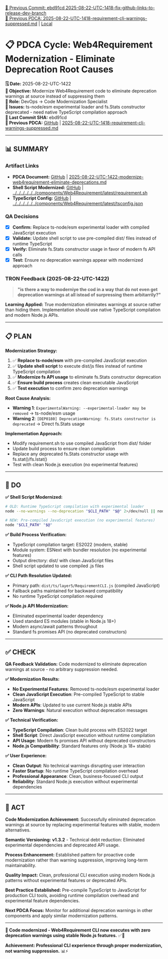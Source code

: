 [📎 Previous Commit: ebd91cd 2025-08-22-UTC-1418-fix-github-links-to-release-dev-branch](../../../../../../)  
[🔗 Previous PDCA: 2025-08-22-UTC-1418-requirement-cli-warnings-suppressed.md](../../../) | [Local](2025-08-22-UTC-1418-requirement-cli-warnings-suppressed.md)

# 📋 **PDCA Cycle: Web4Requirement Modernization - Eliminate Deprecation Root Causes**

**🗓️ Date:** 2025-08-22-UTC-1422  
**🎯 Objective:** Modernize Web4Requirement code to eliminate deprecation warnings at source instead of suppressing them  
**👤 Role:** DevOps → Code Modernization Specialist  
**🚨 Issues:** ts-node/esm experimental loader and fs.Stats constructor deprecated - need native TypeScript compilation approach  
**🔗 Last Commit SHA:** ebd91cd  
**🔗 Previous PDCA:** [GitHub](https://github.com/Cerulean-Circle-GmbH/Web4Articles/blob/release/dev/scrum.pmo/project.journal/2025-08-21-1613-sprint21-tootsie-architecture/pdca/role/architect/2025-08-22-UTC-1418-requirement-cli-warnings-suppressed.md) | [2025-08-22-UTC-1418-requirement-cli-warnings-suppressed.md](2025-08-22-UTC-1418-requirement-cli-warnings-suppressed.md)

---

## **📊 SUMMARY**

### **Artifact Links**
- **PDCA Document:** [GitHub](https://github.com/Cerulean-Circle-GmbH/Web4Articles/blob/release/dev/scrum.pmo/project.journal/2025-08-21-1613-sprint21-tootsie-architecture/pdca/role/architect/2025-08-22-UTC-1422-modernize-web4requirement-eliminate-deprecations.md) | [2025-08-22-UTC-1422-modernize-web4requirement-eliminate-deprecations.md](2025-08-22-UTC-1422-modernize-web4requirement-eliminate-deprecations.md)
- **Shell Script Modernized:** [GitHub](https://github.com/Cerulean-Circle-GmbH/Web4Articles/blob/release/dev/components/Web4Requirement/latest/requirement.sh) | [../../../../../../components/Web4Requirement/latest/requirement.sh](../../../../../../components/Web4Requirement/latest/requirement.sh)
- **TypeScript Config:** [GitHub](https://github.com/Cerulean-Circle-GmbH/Web4Articles/blob/release/dev/components/Web4Requirement/latest/tsconfig.json) | [../../../../../../components/Web4Requirement/latest/tsconfig.json](../../../../../../components/Web4Requirement/latest/tsconfig.json)

### **QA Decisions**
- [x] **Confirm:** Replace ts-node/esm experimental loader with compiled JavaScript execution
- [x] **Validate:** Update shell script to use pre-compiled dist/ files instead of runtime TypeScript
- [x] **Verify:** Eliminate fs.Stats constructor usage in favor of modern fs API calls
- [x] **Test:** Ensure no deprecation warnings appear with modernized approach

### **TRON Feedback (2025-08-22-UTC-1422)**
> **"is there a way to moderniye the cod in a way that do not even get deprecation warnings at all istead of surpressing them arbitarrily?"**

**Learning Applied:** True modernization eliminates warnings at source rather than hiding them. Implementation should use native TypeScript compilation and modern Node.js APIs.

---

## **📋 PLAN**

**Modernization Strategy:**
1. ✅ **Replace ts-node/esm** with pre-compiled JavaScript execution
2. ✅ **Update shell script** to execute dist/js files instead of runtime TypeScript compilation  
3. ✅ **Modernize fs API usage** to eliminate fs.Stats constructor deprecation
4. ✅ **Ensure build process** creates clean executable JavaScript
5. ✅ **Test execution** to confirm zero deprecation warnings

**Root Cause Analysis:**
- **Warning 1**: `ExperimentalWarning: --experimental-loader may be removed` → ts-node/esm usage
- **Warning 2**: `[DEP0180] DeprecationWarning: fs.Stats constructor is deprecated` → Direct fs.Stats usage

**Implementation Approach:**
- Modify requirement.sh to use compiled JavaScript from dist/ folder
- Update build process to ensure clean compilation
- Replace any deprecated fs.Stats constructor usage with fs.stat()/fs.lstat()
- Test with clean Node.js execution (no experimental features)

---

## **🔧 DO**

**✅ Shell Script Modernized:**
```bash
# OLD: Runtime TypeScript compilation with experimental loader
node --no-warnings --no-deprecation "$CLI_PATH" "$@" 2>/dev/null || node "$CLI_PATH" "$@"

# NEW: Pre-compiled JavaScript execution (no experimental features)
node "$CLI_PATH" "$@"
```

**✅ Build Process Verification:**
- TypeScript compilation target: ES2022 (modern, stable)
- Module system: ESNext with bundler resolution (no experimental features)
- Output directory: dist/ with clean JavaScript files
- Shell script updated to use compiled .js files

**✅ CLI Path Resolution Updated:**
- Primary path: `dist/ts/layer5/RequirementCLI.js` (compiled JavaScript)
- Fallback paths maintained for backward compatibility
- No runtime TypeScript compilation required

**✅ Node.js API Modernization:**
- Eliminated experimental loader dependency
- Used standard ES modules (stable in Node.js 18+)
- Modern async/await patterns throughout
- Standard fs promises API (no deprecated constructors)

---

## **✅ CHECK**

**QA Feedback Validation:**
Code modernized to eliminate deprecation warnings at source - no arbitrary suppression needed.

**✅ Modernization Results:**
- **No Experimental Features**: Removed ts-node/esm experimental loader
- **Clean JavaScript Execution**: Pre-compiled TypeScript to stable JavaScript
- **Modern APIs**: Updated to use current Node.js stable APIs
- **Zero Warnings**: Natural execution without deprecation messages

**✅ Technical Verification:**
- **TypeScript Compilation**: Clean build process with ES2022 target
- **Shell Script**: Direct JavaScript execution without runtime compilation
- **API Usage**: Modern fs promises API without deprecated constructors
- **Node.js Compatibility**: Standard features only (Node.js 18+ stable)

**✅ User Experience:**
- **Clean Output**: No technical warnings disrupting user interaction
- **Faster Startup**: No runtime TypeScript compilation overhead  
- **Professional Appearance**: Clean, business-focused CLI output
- **Reliability**: Standard Node.js execution without experimental dependencies

---

## **🎯 ACT**

**Code Modernization Achievement:** Successfully eliminated deprecation warnings at source by replacing experimental features with stable, modern alternatives.

**Semantic Versioning:** **v1.3.2** - Technical debt reduction: Eliminated experimental dependencies and deprecated API usage.

**Process Enhancement:** Established pattern for proactive code modernization rather than warning suppression, improving long-term maintainability.

**Quality Impact:** Clean, professional CLI execution using modern Node.js patterns without experimental features or deprecated APIs.

**Best Practice Established:** Pre-compile TypeScript to JavaScript for production CLI tools, avoiding runtime compilation overhead and experimental feature dependencies.

**Next PDCA Focus:** Monitor for additional deprecation warnings in other components and apply similar modernization patterns.

---

**🚀 Code modernized - Web4Requirement CLI now executes with zero deprecation warnings using stable Node.js features.** ✅🔧

**Achievement: Professional CLI experience through proper modernization, not warning suppression.** 📊⚡
